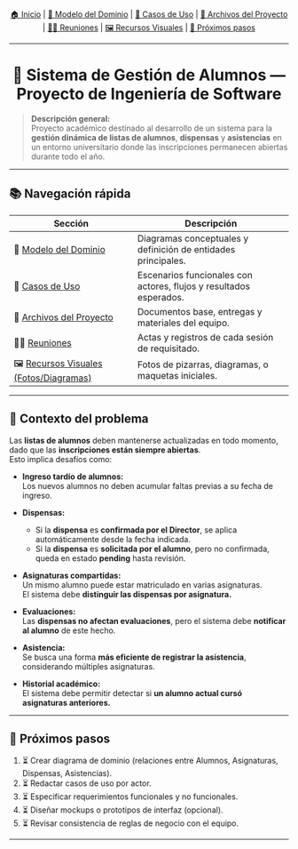<p align="center">
  <a href="#inicio">🏠 Inicio</a> |
  <a href="#modelo-del-dominio">🧠 Modelo del Dominio</a> |
  <a href="#casos-de-uso">🧾 Casos de Uso</a> |
  <a href="#archivos-del-proyecto">📁 Archivos del Proyecto</a> |
  <a href="#reuniones">🧍‍♂️ Reuniones</a> |
  <a href="#recursos-visuales">🖼️ Recursos Visuales</a> |
  <a href="#proximos-pasos">🧭 Próximos pasos</a>
</p>

---

<h1 id="inicio" align="center">🧩 Sistema de Gestión de Alumnos — Proyecto de Ingeniería de Software</h1>

> **Descripción general:**  
> Proyecto académico destinado al desarrollo de un sistema para la **gestión dinámica de listas de alumnos**, **dispensas** y **asistencias** en un entorno universitario donde las inscripciones permanecen abiertas durante todo el año.  

---

## 📚 Navegación rápida

| Sección | Descripción |
|----------|--------------|
| 🧠 [Modelo del Dominio](./documents/ModeloDelDominio/) | Diagramas conceptuales y definición de entidades principales. |
| 🧾 [Casos de Uso](./documents/CasosDeUso/) | Escenarios funcionales con actores, flujos y resultados esperados. |
| 📁 [Archivos del Proyecto](./documents/) | Documentos base, entregas y materiales del equipo. |
| 🧍‍♂️ [Reuniones](./documents/Reuniones/) | Actas y registros de cada sesión de requisitado. |
| 🖼️ [Recursos Visuales (Fotos/Diagramas)](./documents/images/) | Fotos de pizarras, diagramas, o maquetas iniciales. |

---

## 🧩 Contexto del problema

Las **listas de alumnos** deben mantenerse actualizadas en todo momento, dado que las **inscripciones están siempre abiertas**.  
Esto implica desafíos como:

- **Ingreso tardío de alumnos:**  
  Los nuevos alumnos no deben acumular faltas previas a su fecha de ingreso.

- **Dispensas:**  
  - Si la **dispensa** es **confirmada por el Director**, se aplica automáticamente desde la fecha indicada.  
  - Si la **dispensa** es **solicitada por el alumno**, pero no confirmada, queda en estado **pending** hasta revisión.

- **Asignaturas compartidas:**  
  Un mismo alumno puede estar matriculado en varias asignaturas.  
  El sistema debe **distinguir las dispensas por asignatura.**

- **Evaluaciones:**  
  Las **dispensas no afectan evaluaciones**, pero el sistema debe **notificar al alumno** de este hecho.

- **Asistencia:**  
  Se busca una forma **más eficiente de registrar la asistencia**, considerando múltiples asignaturas.

- **Historial académico:**  
  El sistema debe permitir detectar si **un alumno actual cursó asignaturas anteriores.**

---

<h2 id="proximos-pasos">🧭 Próximos pasos</h2>

1. ⏳ Crear diagrama de dominio (relaciones entre Alumnos, Asignaturas, Dispensas, Asistencias).  
2. ⏳ Redactar casos de uso por actor.  
3. ⏳ Especificar requerimientos funcionales y no funcionales.  
4. ⏳ Diseñar mockups o prototipos de interfaz (opcional).  
5. ⏳ Revisar consistencia de reglas de negocio con el equipo.

---